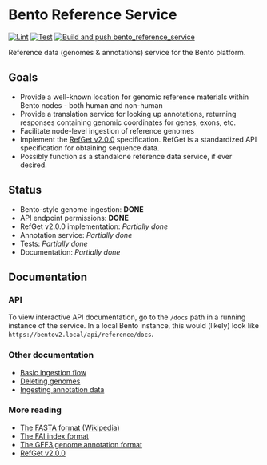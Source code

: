 # Bento Reference Service

[![Lint](https://github.com/bento-platform/bento_reference_service/actions/workflows/lint.yml/badge.svg)](https://github.com/bento-platform/bento_reference_service/actions/workflows/lint.yml)
[![Test](https://github.com/bento-platform/bento_reference_service/actions/workflows/test.yml/badge.svg)](https://github.com/bento-platform/bento_reference_service/actions/workflows/test.yml)
[![Build and push bento_reference_service](https://github.com/bento-platform/bento_reference_service/actions/workflows/build.yml/badge.svg)](https://github.com/bento-platform/bento_reference_service/actions/workflows/build.yml)

Reference data (genomes &amp; annotations) service for the Bento platform.

## Goals

* Provide a well-known location for genomic reference materials within Bento nodes - both human and non-human
* Provide a translation service for looking up annotations, returning responses containing genomic coordinates for 
  genes, exons, etc.
* Facilitate node-level ingestion of reference genomes
* Implement the [RefGet v2.0.0](http://samtools.github.io/hts-specs/refget.html) specification. RefGet is a standardized
  API specification for obtaining sequence data.
* Possibly function as a standalone reference data service, if ever desired.

## Status

* Bento-style genome ingestion: **DONE**
* API endpoint permissions: **DONE**
* RefGet v2.0.0 implementation: _Partially done_
* Annotation service: _Partially done_
* Tests: _Partially done_
* Documentation: _Partially done_

## Documentation

### API

To view interactive API documentation, go to the `/docs` path in a running instance of the service.
In a local Bento instance, this would (likely) look like `https://bentov2.local/api/reference/docs`.

### Other documentation

* [Basic ingestion flow](./docs/basic_ingestion_flow.md)
* [Deleting genomes](./docs/deleting_genomes.md)
* [Ingesting annotation data](./docs/ingesting_annotations.md)

### More reading

* [The FASTA format (Wikipedia)](https://en.wikipedia.org/wiki/FASTA_format)
* [The FAI index format](https://www.htslib.org/doc/faidx.html)
* [The GFF3 genome annotation format](https://gmod.org/wiki/GFF3)
* [RefGet v2.0.0](http://samtools.github.io/hts-specs/refget.html)
